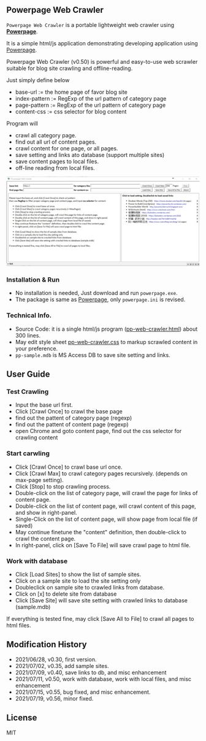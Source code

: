## Powerpage Web Crawler

``Powerpage Web Crawler`` is a portable lightweight web crawler using [**Powerpage**](https://github.com/casualwriter/powerpage). 
 
It is a simple html/js application demonstrating developing application using [Powerpage](https://github.com/casualwriter/powerpage). 

Powerpage Web Crawler (v0.50) is powerful and easy-to-use web scrawler suitable for blog site crawling and offline-reading. 

Just simply define below

* base-url := the home page of favor blog site
* index-pattern := RegExp of the url pattern of category page
* page-pattern := RegExp of the url pattern of category page
* content-css := css selector for blog content 

Program will
 
* crawl all category page.
* find out all url of content pages. 
* crawl content for one page, or all pages. 
* save setting and links ato database (support multiple sites)
* save content pages to local files.
* off-line reading from local files.
 
![](pp-web-crawler.jpg)

### Installation & Run

* No installation is needed, Just download and run ``powerpage.exe``.
* The package is same as [Powerpage](https://github.com/casualwriter/powerpage), only ``powerpage.ini`` is revised.

  
### Technical Info.

* Source Code: it is a single html/js program ([pp-web-crawler.html](source/pp-web-crawler.html)) about 300 lines.
* May edit style sheet [pp-web-crawler.css](source/pp-web-crawler.css) to markup scrawled content in your preference.
* ``pp-sample.mdb`` is MS Access DB to save site setting and links.


## User Guide


### Test Crawling

* Input the base url first.
* Click [Crawl Once] to crawl the base page 
* find out the pattent of category page (regexp)
* find out the pattent of content page (regexp)
* open Chrome and goto content page, find out the css selector for crawling content

### Start carwling

* Click [Crawl Once] to crawl base url once.
* Click [Crawl Max] to crawl category pages recursively. (depends on max-page setting).
* Click [Stop] to stop crawling process.
* Double-click on the list of category page, will crawl the page for links of content page.
* Double-click on the list of content page, will crawl content of this page, and show in right-panel.
* Single-Click on the list of content page, will show page from local file (if saved) 
* May continue finetune the "content" definition, then double-click to crawl the content page.
* In right-panel, click on [Save To File] will save crawl page to html file.

### Work with database

* Click [Load Sites] to show the list of sample sites.
* Click on a sample site to load the site setting only
* Doubleclick on sample site to crawled links from database.
* Click on [x] to delete site from database
* Click [Save Site] will save site setting with crawled links to database (sample.mdb)

If everything is tested fine, may click [Save All to File] to crawl all pages to html files.
  
  
## Modification History

* 2021/06/28, v0.30, first version.
* 2021/07/02, v0.35, add sample sites.
* 2021/07/09, v0.40, save links to db, and misc enhancement
* 2021/07/11, v0.50, work with database, work with local files, and misc enhancement
* 2021/07/15, v0.55, bug fixed, and misc enhancement.
* 2021/07/19, v0.56, minor fixed.
  
## License

MIT
